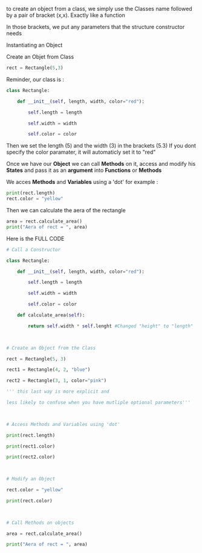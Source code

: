 to create an object from a class, we simply use the Classes name followed by a pair of bracket (x,x). Exactly like a function

In those brackets, we put any parameters that the structure constructor needs

Instantiating an Object

Create an Objet from Class
```python
rect = Rectangle(5,3)
```

Reminder, our class is : 
```python
class Rectangle:

    def __init__(self, length, width, color="red"):

        self.length = length

        self.width = width

        self.color = color
```

Then we set the length (5) and the width (3) in the brackets (5.3)
If you dont specify the color paramater, it will automaticly set it to "red" 

Once we have our **Object** we can call **Methods** on it, access and modify his **States** and pass it as an **argument** into **Functions** or **Methods**

We acces **Methods** and **Variables** using a 'dot' for example :
```python
print(rect.length)
rect.color = "yellow"
```

Then we can calculate the aera of the rectangle
```python
area = rect.calculate_area()
print("Aera of rect = ", area)
```

Here is the FULL CODE

```python
# Call a Constructor

class Rectangle:

    def __init__(self, length, width, color="red"):

        self.length = length

        self.width = width

        self.color = color

    def calculate_area(self):

        return self.width * self.lenght #Changed "height" to "length"

  

# Create an Object from the Class

rect = Rectangle(5, 3)

rect1 = Rectangle(4, 2, "blue")

rect2 = Rectangle(3, 1, color="pink")

''' this last way is more explicit and

less likely to confuse when you have mutliple optional parameters'''

  

# Access Methods and Variables using 'dot'

print(rect.length)

print(rect1.color)

print(rect2.color)

  

# Modify an Object

rect.color = "yellow"

print(rect.color)

  

# Call Methods on objects

area = rect.calculate_area()

print("Aera of rect = ", area)
```
